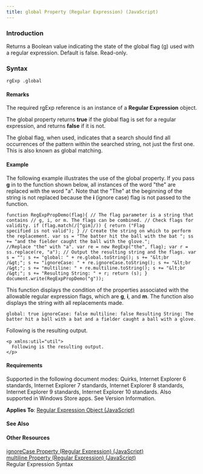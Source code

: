 ```yaml
---
title: global Property (Regular Expression) (JavaScript)
---
```


### Introduction 

 Returns a Boolean value indicating the state of the global flag (g) used with a regular expression. Default is false. Read-only.

### Syntax 

```
rgExp .global
```

#### Remarks 

<div id="languageReferenceRemarksSection" class="section" name="collapseableSection" style="">
  <p xmlns:util="util">
    The required <span class="parameter" sdata="paramReference">rgExp</span> reference is an instance of a <b>Regular Expression</b> object.
  </p>
  <p xmlns:util="util">
    The <span sdata="langKeyword" value="global"><span class="keyword">global</span></span> property returns <b>true</b> if the global flag is set for a regular expression, and returns <b>false</b>
    if it is not.
  </p>
  <p xmlns:util="util">
    The global flag, when used, indicates that a search should find all occurrences of the pattern within the searched string, not just the first one. This is also known as global matching.
  </p>
</div>

#### Example 

<p xmlns:util="util">
  The following example illustrates the use of the <span sdata="langKeyword" value="global"><span class="keyword">global</span></span> property. If you pass <b>g</b> in to the function shown below,
  all instances of the word "the" are replaced with the word "a". Note that the "The" at the beginning of the string is not replaced because the <b>i</b> (ignore case) flag is not passed to the
  function.
</p>

```
function RegExpPropDemo(flag){ // The flag parameter is a string that contains // g, i, or m. The flags can be combined. // Check flags for validity. if (flag.match(/[^gim]/)) { return ("Flag
specified is not valid"); } // Create the string on which to perform the replacement. var ss = "The batter hit the ball with the bat "; ss += "and the fielder caught the ball with the glove.";
//Replace "the" with "a". var re = new RegExp("the", flag); var r = ss.replace(re, "a"); // Output the resulting string and the flags. var s = ""; s += "global: " + re.global.toString(); s += "&lt;br
/&gt;"; s += "ignoreCase: " + re.ignoreCase.toString(); s += "&lt;br /&gt;"; s += "multiline: " + re.multiline.toString(); s += "&lt;br /&gt;"; s += "Resulting String: " + r; return (s); }
document.write(RegExpPropDemo("g"));
```

<p xmlns:util="util">
  This function displays the condition of the properties associated with the allowable regular expression flags, which are <b>g</b>, <b>i</b>, and <b>m</b>. The function also displays the string with
  all replacements made.
</p>

```
global: true ignoreCase: false multiline: false Resulting String: The batter hit a ball with a bat and a fielder caught a ball with a glove.
```

<p xmlns:util="util">
  Following is the resulting output.
</p>

```
<p xmlns:util="util">
  Following is the resulting output.
</p>
```

#### Requirements 

<div id="requirementsTitleSection" class="section" name="collapseableSection" style="">
  <p xmlns:util="util"></p>
  <p>
    Supported in the following document modes: Quirks, Internet Explorer 6 standards, Internet Explorer 7 standards, Internet Explorer 8 standards, Internet Explorer 9 standards, Internet Explorer 10
    standards. Also supported in Windows Store apps. See Version Information.
  </p>
  <p xmlns:util="util">
    <b>Applies To</b>: <span sdata="link"><a href="346aa83e-a045-47ea-acae-b42c7b121534.htm">Regular Expression Object (JavaScript)</a></span>
  </p>
</div>

#### See Also 

<div id="seeAlsoSection" class="section" name="collapseableSection" style="">
  <h4 class="subHeading">
    Other Resources
  </h4>
  <div class="seeAlsoStyle">
    <span sdata="link" xmlns:util="util"><a href="816f0df5-5a82-44a5-a4ab-dbc91fa76e61.htm">ignoreCase Property (Regular Expression) (JavaScript)</a></span>
  </div>
  <div class="seeAlsoStyle">
    <span sdata="link" xmlns:util="util"><a href="ca7b276a-1fe2-4189-ac27-f089ab3e9974.htm">multiline Property (Regular Expression) (JavaScript)</a></span>
  </div>
  <div class="seeAlsoStyle">
    <span sdata="link" xmlns:util="util">Regular Expression Syntax</span>
  </div>
</div>

